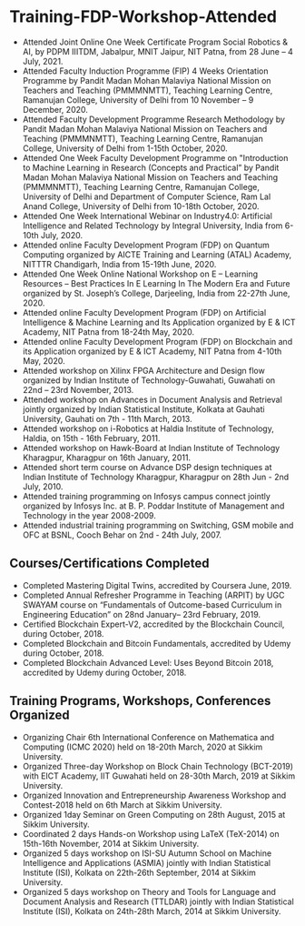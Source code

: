 # Training-FDP-Workshop-Attended


*	Attended Joint Online One Week Certificate Program Social Robotics & AI, by PDPM IIITDM, Jabalpur, MNIT Jaipur, NIT Patna,  from 28 June  – 4 July, 2021.
*	Attended Faculty Induction Programme (FIP) 4 Weeks Orientation Programme by Pandit Madan Mohan Malaviya National Mission on Teachers and Teaching (PMMMNMTT), Teaching Learning Centre, Ramanujan College, University of Delhi from 10 November – 9 December, 2020.
*	Attended Faculty Development Programme Research Methodology by Pandit Madan Mohan Malaviya National Mission on Teachers and Teaching (PMMMNMTT), Teaching Learning Centre, Ramanujan College, University of Delhi from 1-15th October, 2020.
*	Attended One Week Faculty Development Programme on "Introduction to Machine Learning in Research (Concepts and Practical” by Pandit Madan Mohan Malaviya National Mission on Teachers and Teaching (PMMMNMTT), Teaching Learning Centre, Ramanujan College, University of Delhi and Department of Computer Science, Ram Lal Anand College, University of Delhi from 10-18th October, 2020.
*	Attended One Week International Webinar on Industry4.0: Artificial Intelligence and Related Technology by Integral University, India from 6-10th July, 2020.
*	Attended online Faculty Development Program (FDP) on Quantum Computing organized by AICTE Training and Learning (ATAL) Academy, NITTTR Chandigarh, India from 15-19th June, 2020.
*	Attended One Week Online National Workshop on E – Learning Resources – Best Practices In E Learning In The Modern Era and Future organized by St. Joseph’s College, Darjeeling, India from 22-27th June, 2020.
*	Attended online Faculty Development Program (FDP) on Artificial Intelligence & Machine Learning and Its Application organized by E & ICT Academy, NIT Patna from 18-24th May, 2020.
*	Attended online Faculty Development Program (FDP) on Blockchain and its Application organized by E & ICT Academy, NIT Patna from 4-10th May, 2020.
*	Attended workshop on Xilinx FPGA Architecture and Design flow organized by Indian Institute of Technology-Guwahati, Guwahati on 22nd – 23rd November, 2013.
*	Attended workshop on Advances in Document Analysis and Retrieval jointly organized by Indian Statistical Institute, Kolkata at Gauhati University, Gauhati on 7th - 11th March, 2013.
*	Attended workshop on i-Robotics at Haldia Institute of Technology, Haldia, on 15th - 16th February, 2011.
*	Attended workshop on Hawk-Board at Indian Institute of Technology Kharagpur, Kharagpur  on 16th January, 2011.
*	Attended short term course on Advance DSP design techniques at Indian Institute of Technology Kharagpur, Kharagpur on 28th Jun - 2nd July, 2010.
*	Attended training programming on Infosys campus connect jointly organized by Infosys Inc. at B. P. Poddar Institute of Management and Technology in the year 2008-2009.
*	Attended industrial training programming on Switching, GSM mobile and OFC at BSNL, Cooch Behar on 2nd - 24th July, 2007.


## Courses/Certifications Completed 

*	Completed Mastering Digital Twins, accredited by Coursera June, 2019.
*	Completed Annual Refresher Programme in Teaching (ARPIT) by UGC SWAYAM course on “Fundamentals of Outcome-based Curriculum in Engineering Education” on 28nd January– 23rd February, 2019.
*	Certified Blockchain Expert-V2, accredited by the Blockchain Council, during October, 2018.
*	Completed Blockchain and Bitcoin Fundamentals, accredited by Udemy during October, 2018.
*	Completed Blockchain Advanced Level: Uses Beyond Bitcoin 2018, accredited by Udemy during October, 2018.


## Training Programs, Workshops, Conferences Organized 

*	Organizing Chair 6th International Conference on Mathematica and Computing (ICMC 2020) held on 18-20th March, 2020 at Sikkim University. 
*	Organized Three-day Workshop on Block Chain Technology (BCT-2019) with EICT Academy, IIT Guwahati held on 28-30th March, 2019 at Sikkim University. 
*	Organized Innovation and Entrepreneurship Awareness Workshop and Contest-2018 held on 6th March at Sikkim University.
*	Organized 1day Seminar on Green Computing on 28th August, 2015 at Sikkim University.
*	Coordinated 2 days Hands-on Workshop using LaTeX (TeX-2014) on 15th-16th November, 2014 at Sikkim University.
*	Organized 5 days workshop on ISI-SU Autumn School on Machine Intelligence and Applications (ASMIA) jointly with Indian Statistical Institute (ISI), Kolkata on 22th-26th September, 2014 at Sikkim University.
*	Organized 5 days workshop on Theory and Tools for Language and Document Analysis and Research (TTLDAR) jointly with Indian Statistical Institute (ISI), Kolkata on 24th-28th March, 2014 at Sikkim University.

